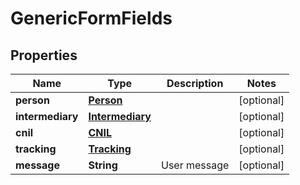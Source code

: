 
# GenericFormFields

## Properties
Name | Type | Description | Notes
------------ | ------------- | ------------- | -------------
**person** | [**Person**](Person.md) |  |  [optional]
**intermediary** | [**Intermediary**](Intermediary.md) |  |  [optional]
**cnil** | [**CNIL**](CNIL.md) |  |  [optional]
**tracking** | [**Tracking**](Tracking.md) |  |  [optional]
**message** | **String** | User message |  [optional]



